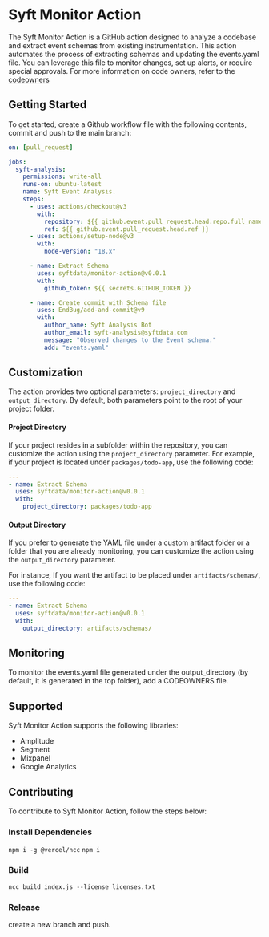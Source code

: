 # Syft Monitor Action

The Syft Monitor Action is a GitHub action designed to analyze a codebase and extract event schemas from existing instrumentation. This action automates the process of extracting schemas and updating the events.yaml file. You can leverage this file to monitor changes, set up alerts, or require special approvals. For more information on code owners, refer to the [codeowners](https://docs.github.com/en/repositories/managing-your-repositorys-settings-and-features/customizing-your-repository/about-code-owners)

## Getting Started

To get started, create a Github workflow file with the following contents, commit and push to the main branch:

```yaml
on: [pull_request]

jobs:
  syft-analysis:
    permissions: write-all
    runs-on: ubuntu-latest
    name: Syft Event Analysis.
    steps:
      - uses: actions/checkout@v3
        with:
          repository: ${{ github.event.pull_request.head.repo.full_name }}
          ref: ${{ github.event.pull_request.head.ref }}
      - uses: actions/setup-node@v3
        with:
          node-version: "18.x"

      - name: Extract Schema
        uses: syftdata/monitor-action@v0.0.1
        with:
          github_token: ${{ secrets.GITHUB_TOKEN }}

      - name: Create commit with Schema file
        uses: EndBug/add-and-commit@v9
        with:
          author_name: Syft Analysis Bot
          author_email: syft-analysis@syftdata.com
          message: "Observed changes to the Event schema."
          add: "events.yaml"
```

## Customization

The action provides two optional parameters: `project_directory` and `output_directory`. By default, both parameters point to the root of your project folder.

#### Project Directory

If your project resides in a subfolder within the repository, you can customize the action using the `project_directory` parameter. For example, if your project is located under `packages/todo-app`, use the following code:

```yaml
---
- name: Extract Schema
  uses: syftdata/monitor-action@v0.0.1
  with:
    project_directory: packages/todo-app
```

#### Output Directory

If you prefer to generate the YAML file under a custom artifact folder or a folder that you are already monitoring, you can customize the action using the `output_directory` parameter.

For instance, If you want the artifact to be placed under `artifacts/schemas/`, use the following code:

```yaml
---
- name: Extract Schema
  uses: syftdata/monitor-action@v0.0.1
  with:
    output_directory: artifacts/schemas/
```

## Monitoring

To monitor the events.yaml file generated under the output_directory (by default, it is generated in the top folder), add a CODEOWNERS file.

## Supported

Syft Monitor Action supports the following libraries:

- Amplitude
- Segment
- Mixpanel
- Google Analytics

## Contributing

To contribute to Syft Monitor Action, follow the steps below:

### Install Dependencies

`npm i -g @vercel/ncc`
`npm i`

### Build

`ncc build index.js --license licenses.txt`

### Release

create a new branch and push.
